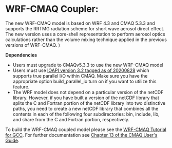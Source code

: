 # WRF-CMAQ Coupler: 

The new WRF-CMAQ model is based on WRF 4.3 and CMAQ 5.3.3 and supports the RRTMG radiation scheme for short wave aerosol direct effect. The new version uses a core-shell representation to perform aerosol optics calculations rather than the volume mixing technique applied in the previous versions of WRF-CMAQ. )

**Dependencies**
* Users must upgrade to CMAQv5.3.3 to use the new WRF-CMAQ model
* Users must use [IOAPI version 3.2 tagged as of 20200828](https://github.com/cjcoats/ioapi-3.2/releases/tag/20200828) which supports true parallel I/O within CMAQ.  Make sure you have the appropriate option build_parallel_io turn on if you want to utilize this feature.
* The WRF model does not depend on a particular version of the netCDF library. However, if you have built a version of the netCDF library that splits the C and Fortran portion of the netCDF library into two distinctive paths, you need to create a new netCDF library that combines all the contents in each of the following four subdirectories: bin, include, lib, and share from the C and Fortran portion, respectively. 

To build the WRF-CMAQ coupled model please see the [WRF-CMAQ Tutorial for GCC](../../DOCS/Users_Guide/Tutorials/CMAQ_UG_tutorial_WRF-CMAQ_build_gcc.md). For further documentation see [Chapter 13 of the CMAQ User's Guide](../../DOCS/Users_Guide/CMAQ_UG_ch13_WRF-CMAQ.md).
